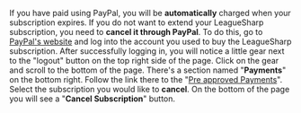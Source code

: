 If you have paid using PayPal, you will be **automatically** charged when your subscription expires. If you do not want to extend your LeagueSharp subscription, you need to **cancel it through PayPal**. To do this, go to [PayPal's website](https://www.paypal.com/) and log into the account you used to buy the LeagueSharp subscription. After successfully logging in, you will notice a little gear next to the "logout" button on the top right side of the page. Click on the gear and scroll to the bottom of the page. There's a section named "**Payments**" on the bottom right. Follow the link there to the "[Pre approved Payments](https://www.paypal.com/cgi-bin/webscr?cmd=_manage-paylist)". Select the subscription you would like to **cancel**. On the bottom of the page you will see a "**Cancel Subscription**" button.